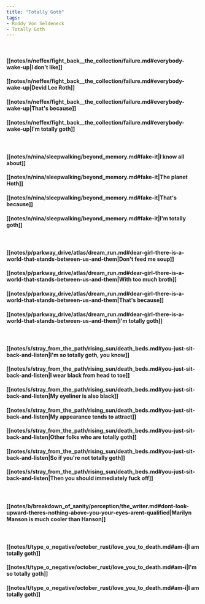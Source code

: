 ```yaml
---
title: "Totally Goth"
tags:
- Roddy Von Seldeneck
- Totally Goth
---
```

&nbsp;
#### [[notes/n/neffex/fight_back__the_collection/failure.md#everybody-wake-up|I don't like]]
#### [[notes/n/neffex/fight_back__the_collection/failure.md#everybody-wake-up|Devid Lee Roth]]
#### [[notes/n/neffex/fight_back__the_collection/failure.md#everybody-wake-up|That's because]]
#### [[notes/n/neffex/fight_back__the_collection/failure.md#everybody-wake-up|I'm totally goth]]
&nbsp;
#### [[notes/n/nina/sleepwalking/beyond_memory.md#fake-it|I know all about]]
#### [[notes/n/nina/sleepwalking/beyond_memory.md#fake-it|The planet Hoth]]
#### [[notes/n/nina/sleepwalking/beyond_memory.md#fake-it|That's because]]
#### [[notes/n/nina/sleepwalking/beyond_memory.md#fake-it|I'm totally goth]]
&nbsp;
#### [[notes/p/parkway_drive/atlas/dream_run.md#dear-girl-there-is-a-world-that-stands-between-us-and-them|Don't feed me soup]]
#### [[notes/p/parkway_drive/atlas/dream_run.md#dear-girl-there-is-a-world-that-stands-between-us-and-them|With too much broth]]
#### [[notes/p/parkway_drive/atlas/dream_run.md#dear-girl-there-is-a-world-that-stands-between-us-and-them|That's because]]
#### [[notes/p/parkway_drive/atlas/dream_run.md#dear-girl-there-is-a-world-that-stands-between-us-and-them|I'm totally goth]]
&nbsp;
#### [[notes/s/stray_from_the_path/rising_sun/death_beds.md#you-just-sit-back-and-listen|I'm so totally goth, you know]]
#### [[notes/s/stray_from_the_path/rising_sun/death_beds.md#you-just-sit-back-and-listen|I wear black from head to toe]]
#### [[notes/s/stray_from_the_path/rising_sun/death_beds.md#you-just-sit-back-and-listen|My eyeliner is also black]]
#### [[notes/s/stray_from_the_path/rising_sun/death_beds.md#you-just-sit-back-and-listen|My appearance tends to attract]]
#### [[notes/s/stray_from_the_path/rising_sun/death_beds.md#you-just-sit-back-and-listen|Other folks who are totally goth]]
#### [[notes/s/stray_from_the_path/rising_sun/death_beds.md#you-just-sit-back-and-listen|So if you're not totally goth]]
#### [[notes/s/stray_from_the_path/rising_sun/death_beds.md#you-just-sit-back-and-listen|Then you should immediately fuck off]]
&nbsp;
#### [[notes/b/breakdown_of_sanity/perception/the_writer.md#dont-look-upward-theres-nothing-above-you-your-eyes-arent-qualified|Marilyn Manson is much cooler than Hanson]]
&nbsp;
#### [[notes/t/type_o_negative/october_rust/love_you_to_death.md#am-i|I am totally goth]]
#### [[notes/t/type_o_negative/october_rust/love_you_to_death.md#am-i|I'm so totally goth]]
#### [[notes/t/type_o_negative/october_rust/love_you_to_death.md#am-i|I am totally goth]]
